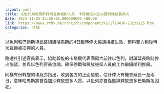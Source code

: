 ```yaml
---
layout: post
title: 以色列與哈馬斯料再互換被扣人員　卡塔爾派人赴以國討論延長停火
date: 2023-11-25 23:55:05.000000000 +08:00
link: https://news.rthk.hk/rthk/ch/component/k2/1729430-20231125.htm
categories: rthk
---
```


以色列和巴勒斯坦武裝組織哈馬斯的4日臨時停火協議持續生效，預料雙方稍後再次互換被扣押的人員。

路透社引述官員表示，協助斡旋的卡塔爾代表團周六前往以色列，討論延長臨時停火協議，並與以色列官員協調，確保停戰和釋放被扣人員的工作繼續順利推展。

同樣有份斡旋的埃及亦指出，收到各方的正面信號，估計停火有機會延長一至兩日，意味哈馬斯將會從加沙釋放更多人質，以色列亦會從監獄釋放更多巴勒斯坦囚犯。
